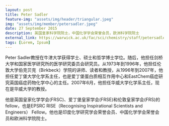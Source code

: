 ```yaml
---
layout: post
title: Peter Sadler
feature-img: "assets/img/header/triangular.jpeg"
img: "assets/img/member/petersadler.jpeg"
date: 27 September 2015
description: 英国皇家科学院院士，中国化学学会荣誉会员，欧洲科学院院士
external_link: https://warwick.ac.uk/fac/sci/chemistry/staff/petersadler/
tags: [Lorem, Ipsum]
---
```


Peter Sadler教授在牛津大学获得学士、硕士和哲学博士学位。随后，他担任剑桥大学和国家医学研究所的医学研究委员会研究员。从1973年到1996年，他担任伦敦大学伯克贝克（Birkbeck）学院的讲师、读者和教授，从1996年到2007年，他担任爱丁堡大学化学系主任，也是爱丁堡蛋白质相互作用中心和EastChem癌症研究英国癌症药物化学中心的主任。2007年6月，他担任华威大学化学系主任，现在是华威大学的教授。

他是英国皇家化学学会(FRSC)、爱丁堡皇家学会(FRSE)和伦敦皇家学会(FRS)的fellow，也是EPSRC RISE（Recognising Inspirational Scientists and Engineers） Fellow。他也是印度化学研究学会荣誉会员、中国化学学会荣誉会员和欧洲科学院院士。